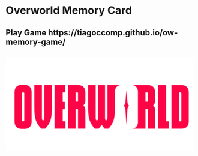 <h1>Overworld Memory Card</h1> 
<h2> Play Game https://tiagoccomp.github.io/ow-memory-game/ <h2>
<img src="images/logo.png" alt="Image" height="250" width="500">




